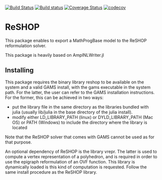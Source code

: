 [![Build Status](https://travis-ci.com/xhub/ReSHOP.jl.svg?branch=master)](https://travis-ci.com/xhub/ReSHOP.jl)
[![Build status](https://ci.appveyor.com/api/projects/status/31svaf9c1k5g9mvr?svg=true)](https://ci.appveyor.com/project/xhub/reshop-jl)
[![Coverage Status](https://coveralls.io/repos/github/xhub/ReSHOP.jl/badge.svg?branch=master)](https://coveralls.io/github/xhub/ReSHOP.jl?branch=master)
[![codecov](https://codecov.io/gh/xhub/ReSHOP.jl/branch/master/graph/badge.svg)](https://codecov.io/gh/xhub/ReSHOP.jl)


# ReSHOP

This package enables to export a MathProgBase model to the ReSHOP reformulation solver.

This package is heavily based on AmplNLWriter.jl

## Installing

This package requires the binary library reshop to be available on the system and a valid GAMS install, with the gams executable in the system path.
For the latter, the user can refer to the GAMS installation instructions. For the former, this can be achieved in two ways:
- put the library file in the same directory as the libraries bundled with julia (usually lib/julia in the base directory of the julia install).
- modify either LD_LIBRARY_PATH (linux) or DYLD_LIBRARY_PATH (Mac OS) or PATH (Windows) to include the directory where the library is located

Note that the ReSHOP solver that comes with GAMS cannot be used as for that purpose.

An optional dependency of ReSHOP is the library vrepr. The latter is used to compute a vertex representation of a polyhedron, and is required
in order to use the epigraph reformulation of an OVF function. This library is dynamically loaded is this kind of computation is requested.
Follow the same install procedure as the ReSHOP library.
